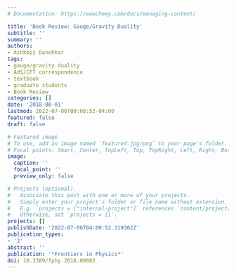 ```yaml
---
# Documentation: https://wowchemy.com/docs/managing-content/

title: 'Book Review: Gauge/Gravity Duality'
subtitle: ''
summary: ''
authors:
- Ashkbiz Danehkar
tags:
- gauge/gravity duality
- AdS/CFT correspondence
- textbook
- graduate students
- Book Review
categories: []
date: '2018-08-01'
lastmod: 2022-07-06T00:00:52-04:00
featured: false
draft: false

# Featured image
# To use, add an image named `featured.jpg/png` to your page's folder.
# Focal points: Smart, Center, TopLeft, Top, TopRight, Left, Right, BottomLeft, Bottom, BottomRight.
image:
  caption: ''
  focal_point: ''
  preview_only: false

# Projects (optional).
#   Associate this post with one or more of your projects.
#   Simply enter your project's folder or file name without extension.
#   E.g. `projects = ["internal-project"]` references `content/project/deep-learning/index.md`.
#   Otherwise, set `projects = []`.
projects: []
publishDate: '2022-07-06T04:00:52.319302Z'
publication_types:
- '2'
abstract: ''
publication: '*Frontiers in Physics*'
doi: 10.3389/fphy.2018.00082
---
```

